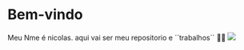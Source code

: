 # Bem-vindo
Meu Nme é nicolas. aqui vai ser meu repositorio e ´´trabalhos`` 🍔🍟
![](https://gizmodo.uol.com.br/wp-content/blogs.dir/8/files/2021/02/nyan-cat.gif)
